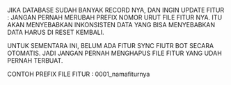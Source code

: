 JIKA DATABASE SUDAH BANYAK RECORD NYA, DAN INGIN UPDATE FITUR :
JANGAN PERNAH MERUBAH PREFIX NOMOR URUT FILE FITUR NYA. ITU AKAN MENYEBABKAN INKONSISTEN DATA YANG BISA MENYEBABKAN DATA HARUS DI RESET KEMBALI.

UNTUK SEMENTARA INI, BELUM ADA FITUR SYNC FIUTR BOT SECARA OTOMATIS. JADI JANGAN PERNAH MENGHAPUS FILE FITUR YANG UDAH PERNAH TERBUAT.

CONTOH PREFIX FILE FITUR : 0001_namafiturnya
